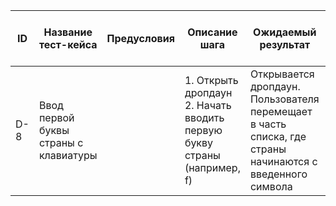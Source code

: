 | ID   | Название тест-кейса                      | Предусловия | Описание шага                                                        | Ожидаемый результат                                                                                 | Статус проверки в Окружении 1 | Статус проверки в Окружении 2 | Баг-репорт |
|-------|-----------------------------------------|-------------|---------------------------------------------------------------------|----------------------------------------------------------------------------------------------------|------------------------------|------------------------------|------------|
| D-8   | Ввод первой буквы страны с клавиатуры   |             | 1. Открыть дропдаун<br>2. Начать вводить первую букву страны (например, f) | Открывается дропдаун.<br>Пользователя перемещает в часть списка, где страны начинаются с введенного символа |                              |                              |            |
